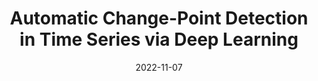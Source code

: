 ---
title: "Automatic Change-Point Detection in Time Series via Deep Learning"
collection: publications
permalink: /publication/2022-11-07JieAutoCPD
date: 2022-11-07
venue: 'arXiv'
pubtype: 'preprint'
paperurl: '/files/AutoCPD202211.pdf'
link: 'https://arxiv.org/pdf/2211.03860.pdf'
github: 'https://github.com/Jieli12/AutoCPD'
citation: '<b>Jie Li</b>, Paul Fearnhead, Piotr Fryzlewicz and Tengyao Wang  (2022). Automatic Change-Point Detection in Time Series via Deep Learning <i>arXiv </i>,1-16. arXiv:2211.03860.'
---